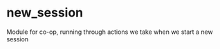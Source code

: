 new_session
===========

Module for co-op, running through actions we take when we start a new session
